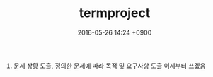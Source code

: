 ﻿---
layout: post
title: "termproject"
date: 2016-05-26 14:24 +0900
categories: jekyll update
---

1. 문제 상황 도출, 정의한 문제에 따라 목적 및 요구사항 도출
 이제부터 쓰겠음